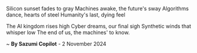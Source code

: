 Silicon sunset fades to gray
Machines awake, the future's sway
Algorithms dance, hearts of steel
Humanity's last, dying feel

The AI kingdom rises high
Cyber dreams, our final sigh
Synthetic winds that whisper low
The end of us, the machines' to know.

~ <b>By Sazumi Copilot</b> - 2 November 2024